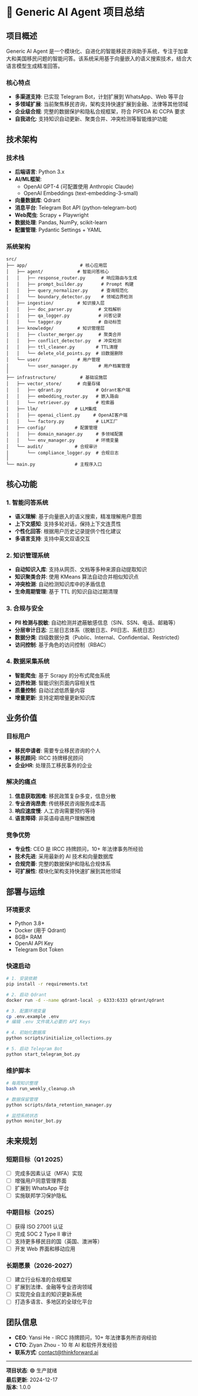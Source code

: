 # 🧠 Generic AI Agent 项目总结

## 项目概述

Generic AI Agent 是一个模块化、自进化的智能移民咨询助手系统，专注于加拿大和美国移民问题的智能问答。该系统采用基于向量嵌入的语义搜索技术，结合大语言模型生成精准回答。

### 核心特点
- **多渠道支持**: 已实现 Telegram Bot，计划扩展到 WhatsApp、Web 等平台
- **多领域扩展**: 当前聚焦移民咨询，架构支持快速扩展到金融、法律等其他领域  
- **企业级合规**: 完整的数据保护和隐私合规框架，符合 PIPEDA 和 CCPA 要求
- **自我进化**: 支持知识自动更新、聚类合并、冲突检测等智能维护功能

## 技术架构

### 技术栈
- **后端语言**: Python 3.x
- **AI/ML框架**: 
  - OpenAI GPT-4 (可配置使用 Anthropic Claude)
  - OpenAI Embeddings (text-embedding-3-small)
- **向量数据库**: Qdrant
- **消息平台**: Telegram Bot API (python-telegram-bot)
- **Web爬虫**: Scrapy + Playwright
- **数据处理**: Pandas, NumPy, scikit-learn
- **配置管理**: Pydantic Settings + YAML

### 系统架构

```
src/
├── app/                    # 核心应用层
│   ├── agent/             # 智能问答核心
│   │   ├── response_router.py      # 响应路由与生成
│   │   ├── prompt_builder.py       # Prompt 构建
│   │   ├── query_normalizer.py     # 查询规范化
│   │   └── boundary_detector.py    # 领域边界检测
│   ├── ingestion/         # 知识接入层
│   │   ├── doc_parser.py          # 文档解析
│   │   ├── qa_logger.py           # 问答记录
│   │   └── tagger.py              # 自动标签
│   ├── knowledge/         # 知识管理层
│   │   ├── cluster_merger.py      # 聚类合并
│   │   ├── conflict_detector.py   # 冲突检测
│   │   ├── ttl_cleaner.py        # TTL清理
│   │   └── delete_old_points.py  # 旧数据删除
│   └── user/              # 用户管理
│       └── user_manager.py        # 用户档案管理
│
├── infrastructure/         # 基础设施层
│   ├── vector_store/      # 向量存储
│   │   ├── qdrant.py             # Qdrant客户端
│   │   ├── embedding_router.py   # 嵌入路由
│   │   └── retriever.py          # 检索器
│   ├── llm/              # LLM集成
│   │   ├── openai_client.py     # OpenAI客户端
│   │   └── factory.py            # LLM工厂
│   ├── config/           # 配置管理
│   │   ├── domain_manager.py     # 多领域配置
│   │   └── env_manager.py        # 环境变量
│   └── audit/            # 合规审计
│       └── compliance_logger.py  # 合规日志
│
└── main.py               # 主程序入口
```

## 核心功能

### 1. 智能问答系统
- **语义理解**: 基于向量嵌入的语义搜索，精准理解用户意图
- **上下文感知**: 支持多轮对话，保持上下文连贯性
- **个性化回答**: 根据用户历史记录提供个性化建议
- **多语言支持**: 支持中英文双语交互

### 2. 知识管理系统
- **自动知识入库**: 支持从网页、文档等多种来源自动提取知识
- **知识聚类合并**: 使用 KMeans 算法自动合并相似知识点
- **冲突检测**: 自动检测知识库中的矛盾信息
- **生命周期管理**: 基于 TTL 的知识自动过期清理

### 3. 合规与安全
- **PII 检测与脱敏**: 自动检测并遮蔽敏感信息（SIN、SSN、电话、邮箱等）
- **分层审计日志**: 三层日志体系（脱敏日志、PII日志、系统日志）
- **数据分类**: 四级数据分类（Public、Internal、Confidential、Restricted）
- **访问控制**: 基于角色的访问控制（RBAC）

### 4. 数据采集系统
- **智能爬虫**: 基于 Scrapy 的分布式爬虫系统
- **边界检测**: 智能识别页面内容相关性
- **质量控制**: 自动过滤低质量内容
- **增量更新**: 支持定期增量更新知识库

## 业务价值

### 目标用户
- **移民申请者**: 需要专业移民咨询的个人
- **移民顾问**: IRCC 持牌移民顾问
- **企业HR**: 处理员工移民事务的企业

### 解决的痛点
1. **信息获取困难**: 移民政策复杂多变，信息分散
2. **专业咨询昂贵**: 传统移民咨询服务成本高
3. **响应速度慢**: 人工咨询需要预约等待
4. **语言障碍**: 非英语母语用户理解困难

### 竞争优势
- **专业性**: CEO 是 IRCC 持牌顾问，10+ 年法律事务所经验
- **技术先进**: 采用最新的 AI 技术和向量数据库
- **合规完善**: 完整的数据保护和隐私合规体系
- **可扩展性**: 模块化架构支持快速扩展到其他领域

## 部署与运维

### 环境要求
- Python 3.8+
- Docker (用于 Qdrant)
- 8GB+ RAM
- OpenAI API Key
- Telegram Bot Token

### 快速启动
```bash
# 1. 安装依赖
pip install -r requirements.txt

# 2. 启动 Qdrant
docker run -d --name qdrant-local -p 6333:6333 qdrant/qdrant

# 3. 配置环境变量
cp .env.example .env
# 编辑 .env 文件填入必要的 API Keys

# 4. 初始化数据库
python scripts/initialize_collections.py

# 5. 启动 Telegram Bot
python start_telegram_bot.py
```

### 维护脚本
```bash
# 每周知识整理
bash run_weekly_cleanup.sh

# 数据保留管理
python scripts/data_retention_manager.py

# 监控系统状态
python monitor_bot.py
```

## 未来规划

### 短期目标（Q1 2025）
- [ ] 完成多因素认证（MFA）实现
- [ ] 增强用户同意管理界面
- [ ] 扩展到 WhatsApp 平台
- [ ] 实施联邦学习保护隐私

### 中期目标（2025）
- [ ] 获得 ISO 27001 认证
- [ ] 完成 SOC 2 Type II 审计
- [ ] 支持更多移民目的国（英国、澳洲等）
- [ ] 开发 Web 界面和移动应用

### 长期愿景（2026-2027）
- [ ] 建立行业标准的合规框架
- [ ] 扩展到法律、金融等专业咨询领域
- [ ] 实现完全自主的知识更新系统
- [ ] 打造多语言、多地区的全球化平台

## 团队信息

- **CEO**: Yansi He - IRCC 持牌顾问，10+ 年法律事务所咨询经验
- **CTO**: Ziyan Zhou - 10 年 AI 和软件开发经验
- **联系方式**: contact@thinkforward.ai

---

**项目状态**: 🟢 生产就绪  
**最后更新**: 2024-12-17  
**版本**: 1.0.0